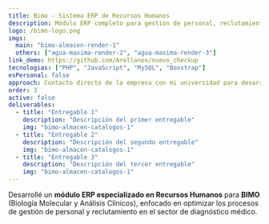 ```yaml
---
title: Bimo - Sistema ERP de Recursos Humanos
description: Módulo ERP completo para gestión de personal, reclutamiento y requisiciones de vacantes desarrollado para Bimo, empresa líder en biología molecular y análisis clínicos en Tabasco.
logo: /bimo-logo.png
imgs: 
  main: "bimo-almacen-render-1"
  others: ["agua-maxima-render-2", "agua-maxima-render-3"]
link_demo: https://github.com/Arellanox/nuevo_checkup
tecnologias: ["PHP", "JavaScript", "MySQL", "Boostrap"]
esPersonal: false
approach: Contacto directo de la empresa con mi universidad para desarrollo de soluciones empresariales.
order: 3
active: false
deliverables:
  - title: "Entregable 1"
    description: "Descripción del primer entregable"
    img: "bimo-almacen-catalogos-1"
  - title: "Entregable 2"
    description: "Descripción del segundo entregable"
    img: "bimo-almacen-catalogos-1"
  - title: "Entregable 3"
    description: "Descripción del tercer entregable"
    img: "bimo-almacen-catalogos-1"
---
```


Desarrollé un **módulo ERP especializado en Recursos Humanos** para **BIMO** (Biología Molecular y Análisis Clínicos), enfocado en optimizar los procesos de gestión de personal y reclutamiento en el sector de diagnóstico médico.

